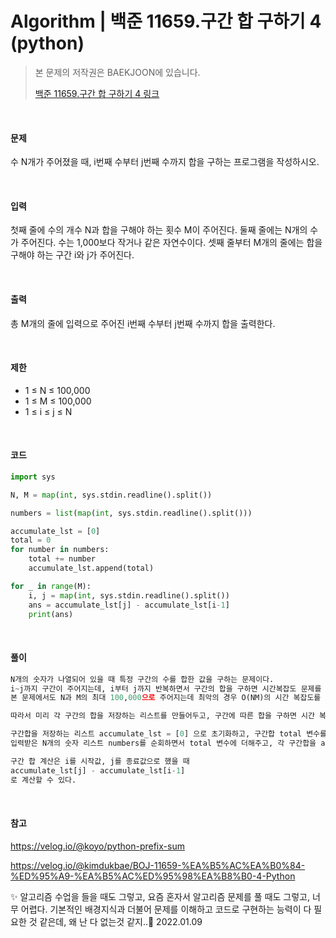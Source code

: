 # Algorithm | 백준 11659.구간 합 구하기 4 (python)

> 본 문제의 저작권은 BAEKJOON에 있습니다.
>
> [백준 11659.구간 합 구하기 4 링크](https://www.acmicpc.net/problem/11659)

</br>

#### 문제

수 N개가 주어졌을 때, i번째 수부터 j번째 수까지 합을 구하는 프로그램을 작성하시오.

</br>

#### 입력

첫째 줄에 수의 개수 N과 합을 구해야 하는 횟수 M이 주어진다. 둘째 줄에는 N개의 수가 주어진다. 수는 1,000보다 작거나 같은 자연수이다. 셋째 줄부터 M개의 줄에는 합을 구해야 하는 구간 i와 j가 주어진다.

</br>

#### 출력

총 M개의 줄에 입력으로 주어진 i번째 수부터 j번째 수까지 합을 출력한다.

</br>

#### 제한

- 1 ≤ N ≤ 100,000
- 1 ≤ M ≤ 100,000
- 1 ≤ i ≤ j ≤ N

</br>

#### 코드

```python
import sys

N, M = map(int, sys.stdin.readline().split())

numbers = list(map(int, sys.stdin.readline().split()))

accumulate_lst = [0]
total = 0
for number in numbers:
    total += number
    accumulate_lst.append(total)

for _ in range(M):
    i, j = map(int, sys.stdin.readline().split())
    ans = accumulate_lst[j] - accumulate_lst[i-1]
    print(ans)
```

</br>

#### 풀이

```python
N개의 숫자가 나열되어 있을 때 특정 구간의 수를 합한 값을 구하는 문제이다.
i~j까지 구간이 주어지는데, i부터 j까지 반복하면서 구간의 합을 구하면 시간복잡도 문제를 해결할 수 없다.
본 문제에서도 N과 M의 최대 100,000으로 주어지는데 최악의 경우 O(NM)의 시간 복잡도를 가진다.

따라서 미리 각 구간의 합을 저장하는 리스트를 만들어두고, 구간에 따른 합을 구하면 시간 복잡도 문제를 해결할 수 있다.

구간합을 저장하는 리스트 accumulate_lst = [0] 으로 초기화하고, 구간합 total 변수를 0으로 초기화한다.
입력받은 N개의 숫자 리스트 numbers를 순회하면서 total 변수에 더해주고, 각 구간합을 accumulate_lst에 추가한다.

구간 합 계산은 i를 시작값, j를 종료값으로 했을 때
accumulate_lst[j] - accumulate_lst[i-1]
로 계산할 수 있다.
```

</br>

#### 참고

https://velog.io/@koyo/python-prefix-sum

https://velog.io/@kimdukbae/BOJ-11659-%EA%B5%AC%EA%B0%84-%ED%95%A9-%EA%B5%AC%ED%95%98%EA%B8%B0-4-Python



✨ 알고리즘 수업을 들을 때도 그렇고, 요즘 혼자서 알고리즘 문제를 풀 때도 그렇고, 너무 어렵다. 기본적인 배경지식과 더불어 문제를 이해하고 코드로 구현하는 능력이 다 필요한 것 같은데, 왜 난 다 없는것 같지..🤣 2022.01.09
